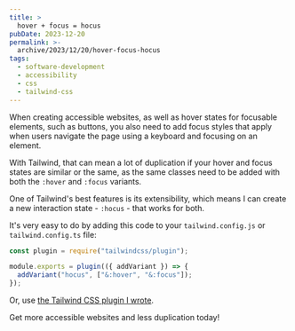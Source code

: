 ```yaml
---
title: >
  hover + focus = hocus
pubDate: 2023-12-20
permalink: >-
  archive/2023/12/20/hover-focus-hocus
tags:
  - software-development
  - accessibility
  - css
  - tailwind-css
---
```


When creating accessible websites, as well as hover states for focusable elements, such as buttons, you also need to add focus styles that apply when users navigate the page using a keyboard and focusing on an element.

With Tailwind, that can mean a lot of duplication if your hover and focus states are similar or the same, as the same classes need to be added with both the `:hover` and `:focus` variants.

One of Tailwind's best features is its extensibility, which means I can create a new interaction state - `:hocus` - that works for both.

It's very easy to do by adding this code to your `tailwind.config.js` or `tailwind.config.ts` file:

```javascript
const plugin = require("tailwindcss/plugin");

module.exports = plugin(({ addVariant }) => {
  addVariant("hocus", ["&:hover", "&:focus"]);
});
```

Or, use [the Tailwind CSS plugin I wrote][plugin].

Get more accessible websites and less duplication today!

[plugin]: https://www.npmjs.com/package/tailwindcss-plugin-hocus-state
